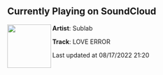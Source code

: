 ## Currently Playing on SoundCloud

[<img align="left" width="100" src="https://i1.sndcdn.com/artworks-0BMWBDDLi0j2ghp6-66BRQg-t500x500.jpg">](https://soundcloud.com/sublabmusic/love-error?in=sublabmusic/sets/s-k-y-high-e-n-e-r-g-y)

**Artist**: Sublab 

**Track**: LOVE ERROR

Last updated at 08/17/2022 21:20

